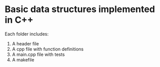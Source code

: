 # Basic data structures implemented in C++

Each folder includes:
1. A header file
2. A cpp file with function definitions
3. A main.cpp file with tests
4. A makefile

